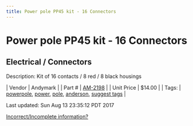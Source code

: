 ```yaml
---
title: Power pole PP45 kit - 16 Connectors
---
```


# Power pole PP45 kit - 16 Connectors
## Electrical / Connectors
Description: 	Kit of 16 contacts / 8 red / 8 black housings  

| Vendor | Andymark | 
| Part # | [AM-2198](http://www.andymark.com/product-p/am-2198.htm) | 
| Unit Price | $14.00 | 
| Tags: | [powerpole](https://jgermita.github.io/frc-parts/search/?q=powerpole), [power](https://jgermita.github.io/frc-parts/search/?q=power), [pole](https://jgermita.github.io/frc-parts/search/?q=pole), [anderson](https://jgermita.github.io/frc-parts/search/?q=anderson), [suggest tags](https://docs.google.com/forms/d/e/1FAIpQLSeWyY8v3RgOty-MyWmh9U0iivNYN_molChYyS-0U-o-kOAv_g/viewform) | 

Last updated: Sun Aug 13 23:35:12 PDT 2017

 [Incorrect/Incomplete information?](https://docs.google.com/forms/d/e/1FAIpQLSeWyY8v3RgOty-MyWmh9U0iivNYN_molChYyS-0U-o-kOAv_g/viewform)